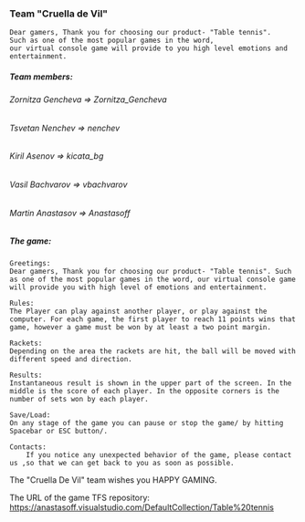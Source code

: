 ###	Team "Cruella de Vil"

	Dear gamers, Thank you for choosing our product- "Table tennis". 
	Such as one of the most popular games in the word, 
	our virtual console game will provide to you high level emotions and entertainment.

##### Team members:

######  Zornitza Gencheva  =>  Zornitza_Gencheva
  
######  Tsvetan Nenchev    =>  nenchev
  
######  Kiril Asenov       =>  kicata_bg
  
######  Vasil Bachvarov    =>  vbachvarov
  
######  Martin Anastasov   =>  Anastasoff
  

##### The game:

	Greetings:
	Dear gamers, Thank you for choosing our product- "Table tennis". Such as one of the most popular games in the word, our virtual console game will provide you with high level of emotions and entertainment.
	
	Rules:
	The Player can play against another player, or play against the computer. For each game, the first player to reach 11 points wins that game, however a game must be won by at least a two point margin.

	Rackets: 
	Depending on the area the rackets are hit, the ball will be moved with different speed and direction. 

	Results:
	Instantaneous result is shown in the upper part of the screen. In the middle is the score of each player. In the opposite corners is the number of sets won by each player.

	Save/Load:
	On any stage of the game you can pause or stop the game/ by hitting Spacebar or ESC button/. 

	Contacts:
      	If you notice any unexpected behavior of the game, please contact us ,so that we can get back to you as soon as possible.

The "Cruella De Vil" team wishes you HAPPY GAMING.

The URL of the game TFS repository:
https://anastasoff.visualstudio.com/DefaultCollection/Table%20tennis
